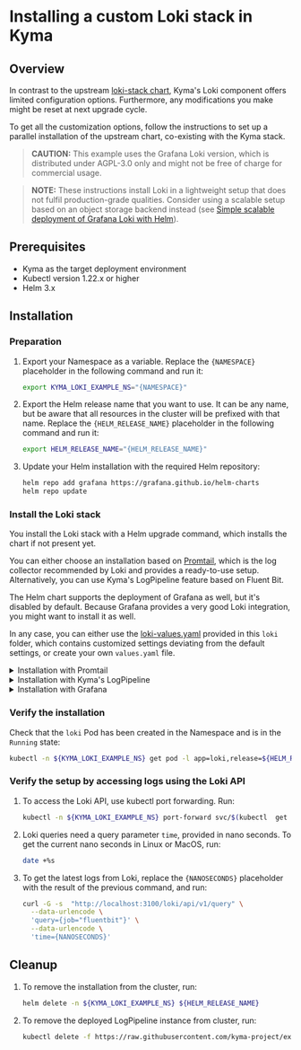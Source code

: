 # Installing a custom Loki stack in Kyma

## Overview

In contrast to the upstream [loki-stack chart](https://github.com/grafana/helm-charts/tree/main/charts/loki-stack), Kyma's Loki component offers limited configuration options. Furthermore, any modifications you make might be reset at next upgrade cycle.

To get all the customization options, follow the instructions to set up a parallel installation of the upstream chart, co-existing with the Kyma stack.

>**CAUTION:** This example uses the Grafana Loki version, which is distributed under AGPL-3.0 only and might not be free of charge for commercial usage.

>**NOTE:** These instructions install Loki in a lightweight setup that does not fulfil production-grade qualities. Consider using a scalable setup based on an object storage backend instead (see [Simple scalable deployment of Grafana Loki with Helm](https://grafana.com/docs/loki/latest/installation/simple-scalable-helm/)).

## Prerequisites

- Kyma as the target deployment environment
- Kubectl version 1.22.x or higher
- Helm 3.x

## Installation

### Preparation

1. Export your Namespace as a variable. Replace the `{NAMESPACE}` placeholder in the following command and run it:

    ```bash
    export KYMA_LOKI_EXAMPLE_NS="{NAMESPACE}"
    ```

2. Export the Helm release name that you want to use. It can be any name, but be aware that all resources in the cluster will be prefixed with that name. Replace the `{HELM_RELEASE_NAME}` placeholder in the following command and run it:

    ```bash
    export HELM_RELEASE_NAME="{HELM_RELEASE_NAME}"
    ```

3. Update your Helm installation with the required Helm repository:

    ```bash
    helm repo add grafana https://grafana.github.io/helm-charts
    helm repo update
    ```

### Install the Loki stack

You install the Loki stack with a Helm upgrade command, which installs the chart if not present yet.

You can either choose an installation based on [Promtail](https://grafana.com/docs/loki/latest/clients/promtail/), which is the log collector recommended by Loki and provides a ready-to-use setup.
Alternatively, you can use Kyma's LogPipeline feature based on Fluent Bit.

The Helm chart supports the deployment of Grafana as well, but it's disabled by default. Because Grafana provides a very good Loki integration, you might want to install it as well.

In any case, you can either use the [loki-values.yaml](./loki-values.yaml) provided in this `loki` folder, which contains customized settings deviating from the default settings, or create your own `values.yaml` file.

<div tabs name="default-settings" group="configuration">
  <details>
  <summary label="promtail-installation">
  Installation with Promtail
  </summary>

To install the Loki stack based on Promtail, run:

```bash
helm upgrade --install --create-namespace -n ${KYMA_LOKI_EXAMPLE_NS} ${HELM_RELEASE_NAME} grafana/loki-stack -f https://raw.githubusercontent.com/kyma-project/examples/main/loki/loki-values.yaml
```
  </details>
  <details>
  <summary label="fluent-bit-installation">
  Installation with Kyma's LogPipeline
  </summary>

>**CAUTION:** This setup uses an unsupported output plugin for the LogPipline. Support for this might be removed in future.

1. To install the Loki stack with Kyma's LogPipeline feature based on Fluent Bit, run:

   ```bash
   helm upgrade --install --create-namespace -n ${KYMA_LOKI_EXAMPLE_NS} ${HELM_RELEASE_NAME} grafana/loki-stack -f https://raw.githubusercontent.com/kyma-project/examples/main/loki/loki-values.yaml --set promtail.enabled=false
   ```

2. Download the [LogPipeline](logpipeline-custom.yaml) and replace the `{HELM_RELEASE_NAME}` and `{NAMESPACE}` placeholder.

3. Apply the modified LogPipeline:

   ```bash
   kubectl apply -f logpipeline-custom.yaml
   ```

When the status of the applied LogPipeline resource turned into `Running`, the underlying Fluent Bit is reconfigured and log shipment to your Loki instance is active.

> **TIP:** The used output plugin configuration uses all labels of a Pod to label the Loki log streams. Performancewise, such segregation of the log streams might be not optimal. Follow [Loki's labelling best practices](https://grafana.com/docs/loki/latest/best-practices/) for a tailormade setup that fits your workload configuration.

  </details>
  <details>
  <summary label="installation-with-grafana">
  Installation with Grafana
  </summary>

  The used Helm chart supports the deployment of Grafana as well, but is disabled by default. Because Grafana provides a very good Loki integration, you might want to install it as well.

  1. To deploy Grafana alongside Loki, with Loki pre-configured as a datasource, run:

     ```bash
     helm upgrade --install --create-namespace -n ${KYMA_LOKI_EXAMPLE_NS} ${HELM_RELEASE_NAME} grafana/loki-stack -f https://raw.githubusercontent.com/kyma-project/examples/main/loki/loki-values.yaml -f https://raw.githubusercontent.com/kyma-project/examples/main/loki/grafana-values.yaml --set grafana.adminPassword=myPwd
     ```

  2. To access the Grafana UI with kubectl port forwarding, run:

     ```bash
     kubectl -n ${KYMA_LOKI_EXAMPLE_NS} port-forward svc/${HELM_RELEASE_NAME}-grafana 3000:80
     ```

  3. Open Grafana in your browser under `http://localhost:3000` and log in with user admin and the password taken from the previous Helm command.
  
  </details>
</div>

### Verify the installation

Check that the `loki` Pod has been created in the Namespace and is in the `Running` state:

```bash
kubectl -n ${KYMA_LOKI_EXAMPLE_NS} get pod -l app=loki,release=${HELM_RELEASE_NAME}
```

### Verify the setup by accessing logs using the Loki API

1. To access the Loki API, use kubectl port forwarding. Run:

   ```bash
   kubectl -n ${KYMA_LOKI_EXAMPLE_NS} port-forward svc/$(kubectl  get svc -n ${KYMA_LOKI_EXAMPLE_NS} -l app=loki,release=${HELM_RELEASE_NAME},variant=headless -ojsonpath='{.items[0].metadata.name}') 3100
   ```

1. Loki queries need a query parameter `time`, provided in nano seconds. To get the current nano seconds in Linux or MacOS, run:

   ```bash
   date +%s
   ```

1. To get the latest logs from Loki, replace the `{NANOSECONDS}` placeholder with the result of the previous command, and run:

   ```bash
   curl -G -s  "http://localhost:3100/loki/api/v1/query" \
     --data-urlencode \
     'query={job="fluentbit"}' \
     --data-urlencode \
     'time={NANOSECONDS}'
   ```

## Cleanup

1. To remove the installation from the cluster, run:

   ```bash
   helm delete -n ${KYMA_LOKI_EXAMPLE_NS} ${HELM_RELEASE_NAME}
   ```

2. To remove the deployed LogPipeline instance from cluster, run:

   ```bash
   kubectl delete -f https://raw.githubusercontent.com/kyma-project/examples/main/loki/logpipeline-custom.yaml
   ```
